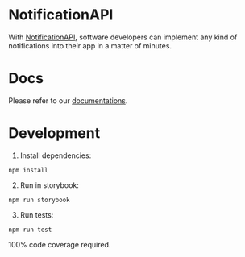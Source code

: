 # NotificationAPI

With [NotificationAPI](https://www.notificationapi.com), software developers can implement any kind of notifications into their app in a matter of minutes.

# Docs

Please refer to our [documentations](https://docs.notificationapi.com).

# Development

1. Install dependencies:

```
npm install
```

2. Run in storybook:

```
npm run storybook
```

3. Run tests:

```
npm run test
```

100% code coverage required.

